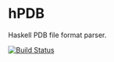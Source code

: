 hPDB
====
Haskell PDB file format parser.

[![Build Status](https://api.travis-ci.org/mgajda/hpdb.png?branch=master)](https://api.travis-ci.org/mgajda/hpdb.png)
